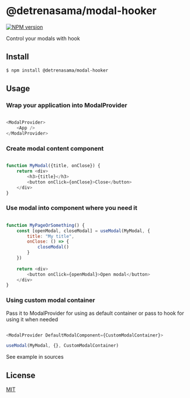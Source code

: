 @detrenasama/modal-hooker
=========================

[![NPM version][npm-image]][npm-url]

[npm-image]: https://img.shields.io/badge/npm-1.1.0-blue
[npm-url]: https://npmjs.org/package/address

Control your modals with hook

## Install

```bash
$ npm install @detrenasama/modal-hooker
```

## Usage

### Wrap your application into ModalProvider

```js

<ModalProvider>
    <App />
</ModalProvider>

```

### Create modal content component

```js

function MyModal({title, onClose}) {
    return <div>
        <h3>{title}</h3>
        <button onClick={onClose}>Close</button>
    </div>
}

```

### Use modal into component where you need it

```js

function MyPageOrSomething() {
    const [openModal, closeModal] = useModal(MyModal, {
        title: "My title",
        onClose: () => {
            closeModal()
        }
    })
    
    return <div>
        <button onClick={openModal}>Open modal</button>
    </div>
}

```

### Using custom modal container

Pass it to ModalProvider for using as default container or pass to 
hook for using it when needed

```js

<ModalProvider DefaultModalComponent={CustomModalContainer}>

useModal(MyModal, {}, CustomModalContainer)
```

See example in sources

## License

[MIT](LICENSE.txt)

